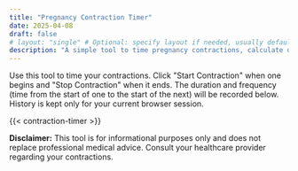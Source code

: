 ```yaml
---
title: "Pregnancy Contraction Timer"
date: 2025-04-08 
draft: false
# layout: "single" # Optional: specify layout if needed, usually default is fine
description: "A simple tool to time pregnancy contractions, calculate duration and frequency."
---
```


Use this tool to time your contractions. Click "Start Contraction" when one begins and "Stop Contraction" when it ends. The duration and frequency (time from the start of one to the start of the next) will be recorded below. History is kept only for your current browser session.

{{< contraction-timer >}}

**Disclaimer:** This tool is for informational purposes only and does not replace professional medical advice. Consult your healthcare provider regarding your contractions.